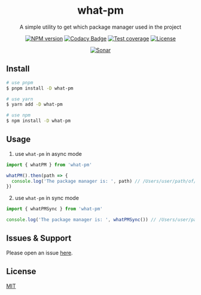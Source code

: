 <div style="text-align: center;" align="center">

# what-pm

A simple utility to get which package manager used in the project

[![NPM version][npm-image]][npm-url]
[![Codacy Badge][codacy-image]][codacy-url]
[![Test coverage][codecov-image]][codecov-url]
[![License][license-image]][license-url]

[![Sonar][sonar-image]][sonar-url]

</div>

## Install

```bash
# use pnpm
$ pnpm install -D what-pm

# use yarn
$ yarn add -D what-pm

# use npm
$ npm install -D what-pm
```

## Usage

1. use `what-pm` in async mode

```js
import { whatPM } from 'what-pm'

whatPM().then(path => {
  console.log('The package manager is: ', path) // /Users/user/path/of/package/root or null
})
```

2. use `what-pm` in sync mode

```js
import { whatPMSync } from 'what-pm'

console.log('The package manager is: ', whatPMSync()) // /Users/user/path/of/package/root or null
```

## Issues & Support

Please open an issue [here](https://github.com/saqqdy/what-pm/issues).

## License

[MIT](LICENSE)

[npm-image]: https://img.shields.io/npm/v/what-pm.svg?style=flat-square
[npm-url]: https://npmjs.org/package/what-pm
[codacy-image]: https://app.codacy.com/project/badge/Grade/f70d4880e4ad4f40aa970eb9ee9d0696
[codacy-url]: https://www.codacy.com/gh/saqqdy/what-pm/dashboard?utm_source=github.com&utm_medium=referral&utm_content=saqqdy/what-pm&utm_campaign=Badge_Grade
[codecov-image]: https://img.shields.io/codecov/c/github/saqqdy/what-pm.svg?style=flat-square
[codecov-url]: https://codecov.io/github/saqqdy/what-pm?branch=master
[license-image]: https://img.shields.io/badge/License-MIT-blue.svg
[license-url]: LICENSE
[sonar-image]: https://sonarcloud.io/api/project_badges/quality_gate?project=saqqdy_node-kit
[sonar-url]: https://sonarcloud.io/dashboard?id=saqqdy_node-kit
